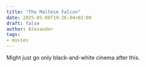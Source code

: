 ```yaml
---
title: "The Maltese Falcon"
date: 2025-05-06T19:26:04+02:00
draft: false
author: Alexander
tags:
- movies
---
```


Might just go only black-and-white cinema after this.
